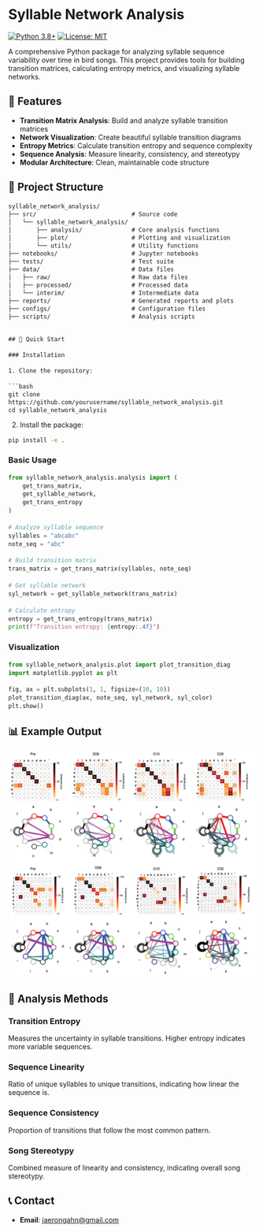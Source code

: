 # Syllable Network Analysis

[![Python 3.8+](https://img.shields.io/badge/python-3.8+-blue.svg)](https://www.python.org/downloads/)
[![License: MIT](https://img.shields.io/badge/License-MIT-yellow.svg)](https://opensource.org/licenses/MIT)

A comprehensive Python package for analyzing syllable sequence variability over time in bird songs. This project provides tools for building transition matrices, calculating entropy metrics, and visualizing syllable networks.

## 🎯 Features

- **Transition Matrix Analysis**: Build and analyze syllable transition matrices
- **Network Visualization**: Create beautiful syllable transition diagrams
- **Entropy Metrics**: Calculate transition entropy and sequence complexity
- **Sequence Analysis**: Measure linearity, consistency, and stereotypy
- **Modular Architecture**: Clean, maintainable code structure

## 📁 Project Structure

```
syllable_network_analysis/
├── src/                           # Source code
│   └── syllable_network_analysis/
│       ├── analysis/              # Core analysis functions
│       ├── plot/                  # Plotting and visualization
│       └── utils/                 # Utility functions
├── notebooks/                     # Jupyter notebooks
├── tests/                         # Test suite
├── data/                          # Data files
│   ├── raw/                       # Raw data files
│   ├── processed/                 # Processed data
│   └── interim/                   # Intermediate data
├── reports/                       # Generated reports and plots
├── configs/                       # Configuration files
├── scripts/                       # Analysis scripts
```

````

## 🚀 Quick Start

### Installation

1. Clone the repository:

```bash
git clone https://github.com/yourusername/syllable_network_analysis.git
cd syllable_network_analysis
````

2. Install the package:

```bash
pip install -e .
```

### Basic Usage

```python
from syllable_network_analysis.analysis import (
    get_trans_matrix,
    get_syllable_network,
    get_trans_entropy
)

# Analyze syllable sequence
syllables = "abcabc"
note_seq = "abc"

# Build transition matrix
trans_matrix = get_trans_matrix(syllables, note_seq)

# Get syllable network
syl_network = get_syllable_network(trans_matrix)

# Calculate entropy
entropy = get_trans_entropy(trans_matrix)
print(f"Transition entropy: {entropy:.4f}")
```

### Visualization

```python
from syllable_network_analysis.plot import plot_transition_diag
import matplotlib.pyplot as plt

fig, ax = plt.subplots(1, 1, figsize=(10, 10))
plot_transition_diag(ax, note_seq, syl_network, syl_color)
plt.show()
```

## 📊 Example Output

![Syllable Network Visualization](reports/output.png)

## 🔬 Analysis Methods

### Transition Entropy

Measures the uncertainty in syllable transitions. Higher entropy indicates more variable sequences.

### Sequence Linearity

Ratio of unique syllables to unique transitions, indicating how linear the sequence is.

### Sequence Consistency

Proportion of transitions that follow the most common pattern.

### Song Stereotypy

Combined measure of linearity and consistency, indicating overall song stereotypy.

## 📞 Contact

- **Email**: jaerongahn@gmail.com
